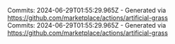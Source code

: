 Commits: 2024-06-29T01:55:29.965Z - Generated via https://github.com/marketplace/actions/artificial-grass
<br>
Commits: 2024-06-29T01:55:29.965Z - Generated via https://github.com/marketplace/actions/artificial-grass
<br>
